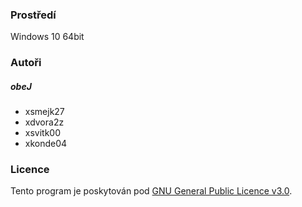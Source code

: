 ### Prostředí
Windows 10 64bit

### Autoři
##### obeJ
- xsmejk27
- xdvora2z
- xsvitk00
- xkonde04

### Licence
Tento program je poskytován pod [GNU General Public Licence v3.0](LICENCE).